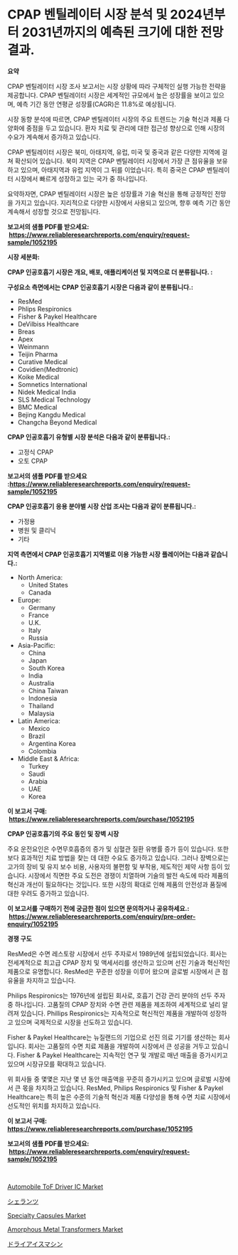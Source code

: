 <p><h1>CPAP 벤틸레이터 시장 분석 및 2024년부터 2031년까지의 예측된 크기에 대한 전망결과.</h1></p><p><strong>요약</strong></p>
<p><p>CPAP 벤틸레이터 시장 조사 보고서는 시장 상황에 따라 구체적인 실행 가능한 전략을 제공합니다. CPAP 벤틸레이터 시장은 세계적인 규모에서 높은 성장률을 보이고 있으며, 예측 기간 동안 연평균 성장률(CAGR)은 11.8%로 예상됩니다.</p><p>시장 동향 분석에 따르면, CPAP 벤틸레이터 시장의 주요 트렌드는 기술 혁신과 제품 다양화에 중점을 두고 있습니다. 환자 치료 및 관리에 대한 접근성 향상으로 인해 시장의 수요가 계속해서 증가하고 있습니다.</p><p>CPAP 벤틸레이터 시장은 북미, 아태지역, 유럽, 미국 및 중국과 같은 다양한 지역에 걸쳐 확산되어 있습니다. 북미 지역은 CPAP 벤틸레이터 시장에서 가장 큰 점유율을 보유하고 있으며, 아태지역과 유럽 지역이 그 뒤를 이었습니다. 특히 중국은 CPAP 벤틸레이터 시장에서 빠르게 성장하고 있는 국가 중 하나입니다.</p><p>요약하자면, CPAP 벤틸레이터 시장은 높은 성장률과 기술 혁신을 통해 긍정적인 전망을 가지고 있습니다. 지리적으로 다양한 시장에서 사용되고 있으며, 향후 예측 기간 동안 계속해서 성장할 것으로 전망됩니다.</p></p>
<p><strong>보고서의 샘플 PDF를 받으세요: &nbsp;<a href="https://www.reliableresearchreports.com/enquiry/request-sample/1052195">https://www.reliableresearchreports.com/enquiry/request-sample/1052195</a></strong></p>
<p><strong>시장 세분화:</strong></p>
<p><strong> CPAP 인공호흡기 시장은 개요, 배포, 애플리케이션 및 지역으로 더 분류됩니다. :</strong></p>
<p><strong>구성요소 측면에서는 CPAP 인공호흡기 시장은 다음과 같이 분류됩니다.:</strong></p>
<p><ul><li>ResMed</li><li>Phlips Respironics</li><li>Fisher & Paykel Healthcare</li><li>DeVilbiss Healthcare</li><li>Breas</li><li>Apex</li><li>Weinmann</li><li>Teijin Pharma</li><li>Curative Medical</li><li>Covidien(Medtronic)</li><li>Koike Medical</li><li>Somnetics International</li><li>Nidek Medical India</li><li>SLS Medical Technology</li><li>BMC Medical</li><li>Bejing Kangdu Medical</li><li>Changcha Beyond Medical</li></ul></p>
<p><strong> CPAP 인공호흡기 유형별 시장 분석은 다음과 같이 분류됩니다.:</strong></p>
<p><ul><li>고정식 CPAP</li><li>오토 CPAP</li></ul></p>
<p><strong>보고서의 샘플 PDF를 받으세요 :<a href="https://www.reliableresearchreports.com/enquiry/request-sample/1052195">https://www.reliableresearchreports.com/enquiry/request-sample/1052195</a></strong></p>
<p><strong> CPAP 인공호흡기 응용 분야별 시장 산업 조사는 다음과 같이 분류됩니다.:</strong></p>
<p><ul><li>가정용</li><li>병원 및 클리닉</li><li>기타</li></ul></p>
<p><strong>지역 측면에서 CPAP 인공호흡기 지역별로 이용 가능한 시장 플레이어는 다음과 같습니다.:</strong></p>
<p><ul>
    <li>
        North America:
        <ul>
            <li>United States</li>
            <li>Canada</li>
        </ul>
    </li>
    <li>
        Europe:
        <ul>
            <li>Germany</li>
            <li>France</li>
            <li>U.K.</li>
            <li>Italy</li>
            <li>Russia</li>
        </ul>
    </li>
    <li>
        Asia-Pacific:
        <ul>
            <li>China</li>
            <li>Japan</li>
            <li>South Korea</li>
            <li>India</li>
            <li>Australia</li>
            <li>China Taiwan</li>
            <li>Indonesia</li>
            <li>Thailand</li>
            <li>Malaysia</li>
        </ul>
    </li>
    <li>
        Latin America:
        <ul>
            <li>Mexico</li>
            <li>Brazil</li>
            <li>Argentina Korea</li>
            <li>Colombia</li>
        </ul>
    </li>
    <li>
        Middle East & Africa:
        <ul>
            <li>Turkey</li>
            <li>Saudi</li>
            <li>Arabia</li>
            <li>UAE</li>
            <li>Korea</li>
        </ul>
    </li>
    </ul></p>
<p><strong>이 보고서 구매: &nbsp;<a href="https://www.reliableresearchreports.com/purchase/1052195">https://www.reliableresearchreports.com/purchase/1052195</a></strong></p>
<p><strong>CPAP 인공호흡기의 주요 동인 및 장벽 시장</strong></p>
<p><p>주요 운전요인은 수면무호흡증의 증가 및 심혈관 질환 유병률 증가 등이 있습니다. 또한 보다 효과적인 치료 방법을 찾는 데 대한 수요도 증가하고 있습니다. 그러나 장벽으로는 고가의 장비 및 유지 보수 비용, 사용자의 불편함 및 부작용, 제도적인 제약 사항 등이 있습니다. 시장에서 직면한 주요 도전은 경쟁이 치열하며 기술의 발전 속도에 따라 제품의 혁신과 개선이 필요하다는 것입니다. 또한 시장의 확대로 인해 제품의 안전성과 품질에 대한 우려도 증가하고 있습니다.</p></p>
<p><strong>이 보고서를 구매하기 전에 궁금한 점이 있으면 문의하거나 공유하세요.: &nbsp;<a href="https://www.reliableresearchreports.com/enquiry/pre-order-enquiry/1052195">https://www.reliableresearchreports.com/enquiry/pre-order-enquiry/1052195</a></strong></p>
<p><strong>경쟁 구도</strong></p>
<p><p>ResMed은 수면 레스토랑 시장에서 선두 주자로서 1989년에 설립되었습니다. 회사는 전세계적으로 최고급 CPAP 장치 및 액세서리를 생산하고 있으며 선진 기술과 혁신적인 제품으로 유명합니다. ResMed은 꾸준한 성장을 이루어 왔으며 글로벌 시장에서 큰 점유율을 차지하고 있습니다.</p><p>Philips Respironics는 1976년에 설립된 회사로, 호흡기 건강 관리 분야의 선두 주자 중 하나입니다. 고품질의 CPAP 장치와 수면 관련 제품을 제조하여 세계적으로 널리 알려져 있습니다. Phillips Respironics는 지속적으로 혁신적인 제품을 개발하여 성장하고 있으며 국제적으로 시장을 선도하고 있습니다.</p><p>Fisher & Paykel Healthcare는 뉴질랜드의 기업으로 선진 의료 기기를 생산하는 회사입니다. 회사는 고품질의 수면 치료 제품을 개발하여 시장에서 큰 성공을 거두고 있습니다. Fisher & Paykel Healthcare는 지속적인 연구 및 개발로 매년 매출을 증가시키고 있으며 시장규모를 확대하고 있습니다.</p><p>위 회사들 중 몇몇은 지난 몇 년 동안 매출액을 꾸준히 증가시키고 있으며 글로벌 시장에서 큰 몫을 차지하고 있습니다. ResMed, Philips Respironics 및 Fisher & Paykel Healthcare는 특히 높은 수준의 기술적 혁신과 제품 다양성을 통해 수면 치료 시장에서 선도적인 위치를 차지하고 있습니다.</p></p>
<p><strong>이 보고서 구매: &nbsp; <a href="https://www.reliableresearchreports.com/purchase/1052195">https://www.reliableresearchreports.com/purchase/1052195</a></strong></p>
<p><strong>보고서의 샘플 PDF를 받으세요: &nbsp;<a href="https://www.reliableresearchreports.com/enquiry/request-sample/1052195">https://www.reliableresearchreports.com/enquiry/request-sample/1052195</a></strong><strong></strong></p>
<p>&nbsp;</p>
<p><p><a href="https://github.com/RickHolmes3/Market-Research-Report-List-3/blob/main/automobile-tof-driver-ic-market.md">Automobile ToF Driver IC Market</a></p><p><a href="https://github.com/zekaoe592392/Market-Research-Report-List-1/blob/main/4828076188813.md">シェランツ</a></p><p><a href="https://gamy-alyssum-396.notion.site/Specialty-Capsules-Market-Insights-Market-Players-and-Forecast-Till-2031-13cfe35bd69b49948395c558d9b405fb">Specialty Capsules Market</a></p><p><a href="https://view.publitas.com/reportprime-1/amorphous-metal-transformers-market-research-report-forecasted-for-period-from-2024-2031-by-market-type-market-application-and-region/">Amorphous Metal Transformers Market</a></p><p><a href="https://github.com/cnnriuez22368/Market-Research-Report-List-1/blob/main/3007608188814.md">ドライアイスマシン</a></p></p>